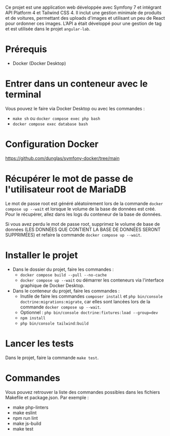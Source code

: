 Ce projet est une application web développée avec Symfony 7 et intégrant API Platform 4 et Tailwind CSS 4. Il inclut une gestion minimale de produits et de voitures, permettant des uploads d'images et utilisant un peu de React pour ordonner ces images. L’API a était développé pour une gestion de tag et est utilisée dans le projet `angular-lab`.

# Prérequis

- Docker (Docker Desktop)

# Entrer dans un conteneur avec le terminal

Vous pouvez le faire via Docker Desktop ou avec les commandes :
- `make sh` ou `docker compose exec php bash`
- `docker compose exec database bash`

# Configuration Docker

https://github.com/dunglas/symfony-docker/tree/main

# Récupérer le mot de passe de l'utilisateur root de MariaDB

Le mot de passe root est généré aléatoirement lors de la commande `docker compose up --wait` et lorsque le volume de la base de données est créé. Pour le récupérer, allez dans les logs du conteneur de la base de données.

Si vous avez perdu le mot de passe root, supprimez le volume de base de données (LES DONNÉES QUE CONTIENT LA BASE DE DONNÉES SERONT SUPPRIMÉES) et refaire la commande `docker compose up --wait`.

# Installer le projet

- Dans le dossier du projet, faire les commandes :
    - `docker compose build --pull --no-cache`
    - `docker compose up --wait` ou démarrer les conteneurs via l'interface graphique de Docker Desktop.
- Dans le conteneur du projet, faire les commandes :
    - Inutile de faire les commandes `composer install` et `php bin/console doctrine:migrations:migrate`, car elles sont lancées lors de la commande `docker compose up --wait`.
    - Optionnel : `php bin/console doctrine:fixtures:load --group=dev`
    - `npm install`
    - `php bin/console tailwind:build`

# Lancer les tests

Dans le projet, faire la commande `make test`.

# Commandes

Vous pouvez retrouver la liste des commandes possibles dans les fichiers Makefile et package.json. Par exemple :

- make php-linters
- make eslint
- npm run lint
- make js-build
- make test